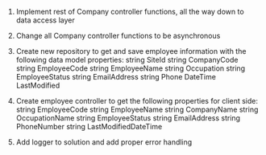 1) Implement rest of Company controller functions, all the way down to data access layer

2) Change all Company controller functions to be asynchronous

3) Create new repository to get and save employee information with the following data model properties:
string SiteId
string CompanyCode
string EmployeeCode
string EmployeeName
string Occupation
string EmployeeStatus
string EmailAddress
string Phone
DateTime LastModified

4) Create employee controller to get the following properties for client side:
string EmployeeCode
string EmployeeName
string CompanyName
string OccupationName
string EmployeeStatus
string EmailAddress
string PhoneNumber
string LastModifiedDateTime

5) Add logger to solution and add proper error handling
